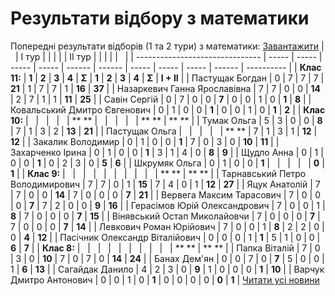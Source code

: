 # Результати відбору з математики
Попередні результати відборів (1 та 2 тури) з математики:
[Завантажити](/files/результати-відбору-з-математики/результати-відборів_2015.xlsx)
|                                 | I тур |       |       |       |        | II тур |       |       |       |        |            |
| ------------------------------- | ----- | ----- | ----- | ----- | ------ | ------ | ----- | ----- | ----- | ------ | ---------- |
|          **Клас 11:**           | **1** | **2** | **3** | **4** | **Σ**  | **1**  | **2** | **3** | **4** | **Σ**  | **I + II** |
|         Пастущак Богдан         |   0   |   7   |   7   |   7   | **21** |   1    |   7   |   7   |   1   | **16** |   **37**   |
|  Назаркевич Ганна Ярославівна   |   7   |   7   |   0   |   0   | **14** |   2    |   7   |   1   |   1   | **11** |   **25**   |
|          Савін Сергій           |   0   |   7   |   0   |   0   | **7**  |   0    |   0   |   1   |   0   | **1**  |   **8**    |
|  Ковальський Дмитро Євгенович   |   0   |   1   |   0   |   0   | **1**  |   0    |   0   |   1   |   0   | **1**  |   **2**    |
|          **Клас 10:**           |       |       |       |       | ** **  |        |       |       |       | ** **  |   ** **    |
|           Тумак Ольга           |   5   |   3   |   0   |   0   | **8**  |   7    |   1   |   3   |   2   | **13** |   **21**   |
|         Пастущак Ольга          |       |       |       |       | ** **  |   7    |   1   |   3   |   1   | **12** |   **12**   |
|        Закалик Володимир        |   0   |   1   |   0   |   0   | **1**  |   7    |   0   |   3   |   0   | **10** |   **11**   |
|        Захарченко Ірина         |   0   |   1   |   0   |   0   | **1**  |   3    |   1   |   4   |   0   | **8**  |   **9**    |
|           Щудло Анна            |   0   |   1   |   0   |   0   | **1**  |   0    |   2   |   3   |   0   | **5**  |   **6**    |
|          Шкрумяк Ольга          |   0   |   1   |   0   |   0   | **1**  |        |       |       |       | **0**  |   **1**    |
|           **Клас 9:**           |       |       |       |       |        |        |       |       |       | ** **  |   ** **    |
| Тарнавський Петро Володимирович |   7   |   7   |   0   |   1   | **15** |   7    |   4   |   0   |   1   | **12** |   **27**   |
|          Яцук Анатолій          |   7   |   7   |   0   |   0   | **14** |   7    |   0   |   0   |   0   | **7**  |   **21**   |
|    Вервега Максим Тарасович     |   7   |   0   |   0   |   0   | **7**  |   7    |   2   |   0   |   0   | **9**  |   **16**   |
|  Герасімов Юрій Олександрович   |   7   |   0   |   0   |   1   | **8**  |   7    |   0   |   0   |   0   | **7**  |   **15**   |
|  Вінявський Остап Миколайовчи   |   7   |   0   |   0   |   0   | **7**  |   7    |   0   |   0   |   0   | **7**  |   **14**   |
|     Левкович Роман Юрійович     |   7   |   0   |   0   |   1   | **8**  |   2    |   2   |   0   |   0   | **4**  |   **12**   |
| Пасічник Олександр Віталійович  |   0   |   0   |   0   |   1   | **1**  |   5    |   1   |   0   |   0   | **6**  |   **7**    |
|           **Клас 8:**           |       |       |       |       |        |        |       |       |       | ** **  |   ** **    |
|          Папка Віталій          |   7   |   0   |   3   |   0   | **10** |   7    |   0   |   7   |   0   | **14** |   **24**   |
|          Банах Дем'ян           |   0   |   0   |   7   |   0   | **7**  |   5    |   0   |   0   |   1   | **6**  |   **13**   |
|         Сагайдак Данило         |   4   |   2   |   3   |   0   | **9**  |   1    |   0   |   0   |   0   | **1**  |   **10**   |
|     Варчук Дмитро Антонович     |   0   |   0   |   1   |   0   | **1**  |   0    |   0   |   0   |   0   | **0**  |   **1**    |
[Читати усі новини](/news)

